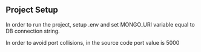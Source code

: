 ## Project Setup

In order to run the project, setup .env and set MONGO_URI variable equal to DB connection string.

In order to avoid port collisions, in the source code port value is 5000